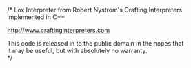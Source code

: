 /*
Lox Interpreter from Robert Nystrom's Crafting Interpreters  
implemented in C++  

http://www.craftinginterpreters.com

This code is released in to the public domain in the hopes that  
it may be useful, but with absolutely no warranty.  
*/